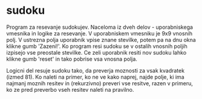 # sudoku

Program za resevanje sudokujev.
Naceloma iz dveh delov - uporabniskega vmesnika in logike za resevanje.
V uporabniskem vmesniku je 9x9 vnosnih polj. V ustrezna polja uporabnik vpise znane stevilke,
potem pa na dnu okna klikne gumb 'Zazeni!'. Ko program resi sudoku se v ostalih vnosnih poljih 
izpisejo vse preostale stevilke.
Ce zeli uporabnik resiti nov sudoku lahko klikne gumb 'reset' in tako pobrise vsa vnosna polja.

Logicni del resuje sudoku tako, da preverja moznosti za vsak kvadratek (izmed 81).
Ko naleti na primer, ko ne ve kako naprej, najde polje, ki ima najmanj moznih resitev in (rekurzivno) 
preveri vse resitve, razen v primeru, ko ze pred preverbo vseh resitev naleti na pravilno.
